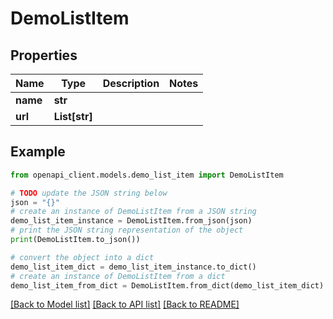 # DemoListItem


## Properties

Name | Type | Description | Notes
------------ | ------------- | ------------- | -------------
**name** | **str** |  | 
**url** | **List[str]** |  | 

## Example

```python
from openapi_client.models.demo_list_item import DemoListItem

# TODO update the JSON string below
json = "{}"
# create an instance of DemoListItem from a JSON string
demo_list_item_instance = DemoListItem.from_json(json)
# print the JSON string representation of the object
print(DemoListItem.to_json())

# convert the object into a dict
demo_list_item_dict = demo_list_item_instance.to_dict()
# create an instance of DemoListItem from a dict
demo_list_item_from_dict = DemoListItem.from_dict(demo_list_item_dict)
```
[[Back to Model list]](../README.md#documentation-for-models) [[Back to API list]](../README.md#documentation-for-api-endpoints) [[Back to README]](../README.md)


